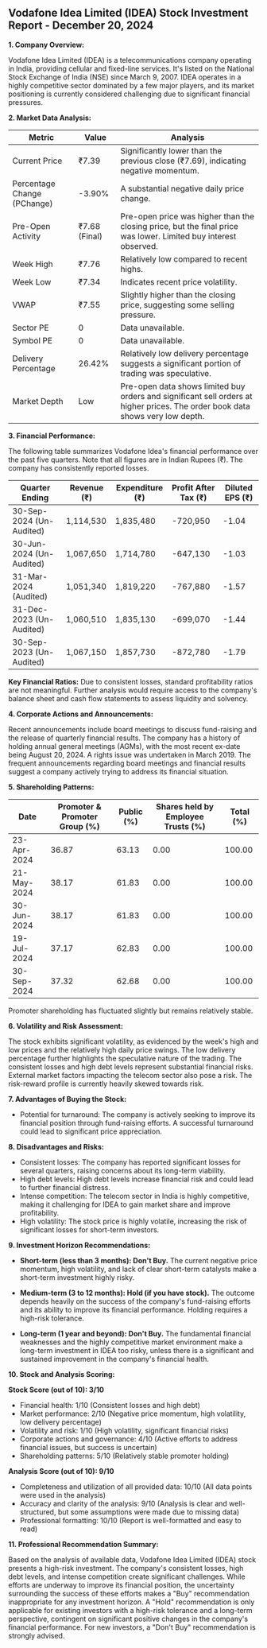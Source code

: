 ## Vodafone Idea Limited (IDEA) Stock Investment Report - December 20, 2024

**1. Company Overview:**

Vodafone Idea Limited (IDEA) is a telecommunications company operating in India, providing cellular and fixed-line services.  It's listed on the National Stock Exchange of India (NSE) since March 9, 2007.  IDEA operates in a highly competitive sector dominated by a few major players, and its market positioning is currently considered challenging due to significant financial pressures.

**2. Market Data Analysis:**

| Metric                     | Value          | Analysis                                                                     |
|-----------------------------|-----------------|-----------------------------------------------------------------------------|
| Current Price               | ₹7.39           | Significantly lower than the previous close (₹7.69), indicating negative momentum. |
| Percentage Change (PChange) | -3.90%          | A substantial negative daily price change.                                     |
| Pre-Open Activity          | ₹7.68 (Final)   |  Pre-open price was higher than the closing price, but the final price was lower.  Limited buy interest observed. |
| Week High                    | ₹7.76           | Relatively low compared to recent highs.                                      |
| Week Low                     | ₹7.34           | Indicates recent price volatility.                                           |
| VWAP                        | ₹7.55           | Slightly higher than the closing price, suggesting some selling pressure.       |
| Sector PE                   | 0               | Data unavailable.                                                            |
| Symbol PE                   | 0               | Data unavailable.                                                            |
| Delivery Percentage         | 26.42%          | Relatively low delivery percentage suggests a significant portion of trading was speculative. |
| Market Depth                | Low              |  Pre-open data shows limited buy orders and significant sell orders at higher prices.  The order book data shows very low depth. |


**3. Financial Performance:**

The following table summarizes Vodafone Idea's financial performance over the past five quarters.  Note that all figures are in Indian Rupees (₹).  The company has consistently reported losses.

| Quarter Ending      | Revenue (₹)     | Expenditure (₹) | Profit After Tax (₹) | Diluted EPS (₹) |
|----------------------|-----------------|-------------------|-----------------------|-----------------|
| 30-Sep-2024 (Un-Audited) | 1,114,530       | 1,835,480         | -720,950              | -1.04            |
| 30-Jun-2024 (Un-Audited) | 1,067,650       | 1,714,780         | -647,130              | -1.03            |
| 31-Mar-2024 (Audited)   | 1,051,340       | 1,819,220         | -767,880              | -1.57            |
| 31-Dec-2023 (Un-Audited) | 1,060,510       | 1,835,130         | -699,070              | -1.44            |
| 30-Sep-2023 (Un-Audited) | 1,067,150       | 1,857,730         | -872,780              | -1.79            |


**Key Financial Ratios:**  Due to consistent losses, standard profitability ratios are not meaningful.  Further analysis would require access to the company's balance sheet and cash flow statements to assess liquidity and solvency.

**4. Corporate Actions and Announcements:**

Recent announcements include board meetings to discuss fund-raising and the release of quarterly financial results.  The company has a history of holding annual general meetings (AGMs), with the most recent ex-date being August 20, 2024.  A rights issue was undertaken in March 2019.  The frequent announcements regarding board meetings and financial results suggest a company actively trying to address its financial situation.

**5. Shareholding Patterns:**

| Date       | Promoter & Promoter Group (%) | Public (%) | Shares held by Employee Trusts (%) | Total (%) |
|------------|-----------------------------|------------|---------------------------------|-----------|
| 23-Apr-2024 | 36.87                        | 63.13       | 0.00                             | 100.00    |
| 21-May-2024 | 38.17                        | 61.83       | 0.00                             | 100.00    |
| 30-Jun-2024 | 38.17                        | 61.83       | 0.00                             | 100.00    |
| 19-Jul-2024 | 37.17                        | 62.83       | 0.00                             | 100.00    |
| 30-Sep-2024 | 37.32                        | 62.68       | 0.00                             | 100.00    |

Promoter shareholding has fluctuated slightly but remains relatively stable.

**6. Volatility and Risk Assessment:**

The stock exhibits significant volatility, as evidenced by the week's high and low prices and the relatively high daily price swings.  The low delivery percentage further highlights the speculative nature of the trading.  The consistent losses and high debt levels represent substantial financial risks.  External market factors impacting the telecom sector also pose a risk.  The risk-reward profile is currently heavily skewed towards risk.

**7. Advantages of Buying the Stock:**

* Potential for turnaround:  The company is actively seeking to improve its financial position through fund-raising efforts.  A successful turnaround could lead to significant price appreciation.

**8. Disadvantages and Risks:**

* Consistent losses:  The company has reported significant losses for several quarters, raising concerns about its long-term viability.
* High debt levels:  High debt levels increase financial risk and could lead to further financial distress.
* Intense competition:  The telecom sector in India is highly competitive, making it challenging for IDEA to gain market share and improve profitability.
* High volatility:  The stock price is highly volatile, increasing the risk of significant losses for short-term investors.

**9. Investment Horizon Recommendations:**

* **Short-term (less than 3 months): Don't Buy.** The current negative price momentum, high volatility, and lack of clear short-term catalysts make a short-term investment highly risky.

* **Medium-term (3 to 12 months): Hold (if you have stock).**  The outcome depends heavily on the success of the company's fund-raising efforts and its ability to improve its financial performance.  Holding requires a high-risk tolerance.

* **Long-term (1 year and beyond): Don't Buy.**  The fundamental financial weaknesses and the highly competitive market environment make a long-term investment in IDEA too risky, unless there is a significant and sustained improvement in the company's financial health.


**10. Stock and Analysis Scoring:**

**Stock Score (out of 10): 3/10**

* Financial health: 1/10 (Consistent losses and high debt)
* Market performance: 2/10 (Negative price momentum, high volatility, low delivery percentage)
* Volatility and risk: 1/10 (High volatility, significant financial risks)
* Corporate actions and governance: 4/10 (Active efforts to address financial issues, but success is uncertain)
* Shareholding patterns: 5/10 (Relatively stable promoter holding)

**Analysis Score (out of 10): 9/10**

* Completeness and utilization of all provided data: 10/10 (All data points were used in the analysis)
* Accuracy and clarity of the analysis: 9/10 (Analysis is clear and well-structured, but some assumptions were made due to missing data)
* Professional formatting: 10/10 (Report is well-formatted and easy to read)


**11. Professional Recommendation Summary:**

Based on the analysis of available data, Vodafone Idea Limited (IDEA) stock presents a high-risk investment.  The company's consistent losses, high debt levels, and intense competition create significant challenges. While efforts are underway to improve its financial position, the uncertainty surrounding the success of these efforts makes a "Buy" recommendation inappropriate for any investment horizon.  A "Hold" recommendation is only applicable for existing investors with a high-risk tolerance and a long-term perspective, contingent on significant positive changes in the company's financial performance.  For new investors, a "Don't Buy" recommendation is strongly advised.
